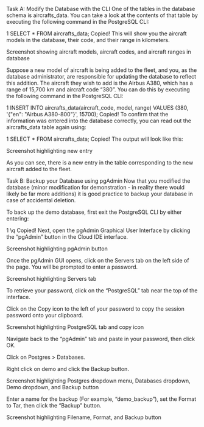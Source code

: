 Task A: Modify the Database with the CLI
One of the tables in the database schema is aircrafts_data. You can take a look at the contents of that table by executing the following command in the PostgreSQL CLI:

1
SELECT * FROM aircrafts_data;
Copied!
This will show you the aircraft models in the database, their code, and their range in kilometers.

Screenshot showing aircraft models, aircraft codes, and aircraft ranges in database

Suppose a new model of aircraft is being added to the fleet, and you, as the database administrator, are responsible for updating the database to reflect this addition. The aircraft they wish to add is the Airbus A380, which has a range of 15,700 km and aircraft code “380”. You can do this by executing the following command in the PostgreSQL CLI:

1
INSERT INTO aircrafts_data(aircraft_code, model, range) VALUES (380, '{"en": "Airbus A380-800"}', 15700);
Copied!
To confirm that the information was entered into the database correctly, you can read out the aircrafts_data table again using:

1
SELECT * FROM aircrafts_data;
Copied!
The output will look like this:

Screenshot highlighting new entry

As you can see, there is a new entry in the table corresponding to the new aircraft added to the fleet.

Task B: Backup your Database using pgAdmin
Now that you modified the database (minor modification for demonstration - in reality there would likely be far more additions) it is good practice to backup your database in case of accidental deletion.

To back up the demo database, first exit the PostgreSQL CLI by either entering:

1
\q
Copied!
Next, open the pgAdmin Graphical User Interface by clicking the “pgAdmin” button in the Cloud IDE interface.

Screenshot highlighting pgAdmin button

Once the pgAdmin GUI opens, click on the Servers tab on the left side of the page. You will be prompted to enter a password.

Screenshot highlighting Servers tab

To retrieve your password, click on the “PostgreSQL” tab near the top of the interface.

Click on the Copy icon to the left of your password to copy the session password onto your clipboard.

Screenshot highlighting PostgreSQL tab and copy icon

Navigate back to the “pgAdmin” tab and paste in your password, then click OK.

Click on Postgres > Databases.

Right click on demo and click the Backup button.

Screenshot highlighting Postgres dropdown menu, Databases dropdown, Demo dropdown, and Backup button

Enter a name for the backup (For example, “demo_backup”), set the Format to Tar, then click the “Backup” button.

Screenshot highlighting Filename, Format, and Backup button